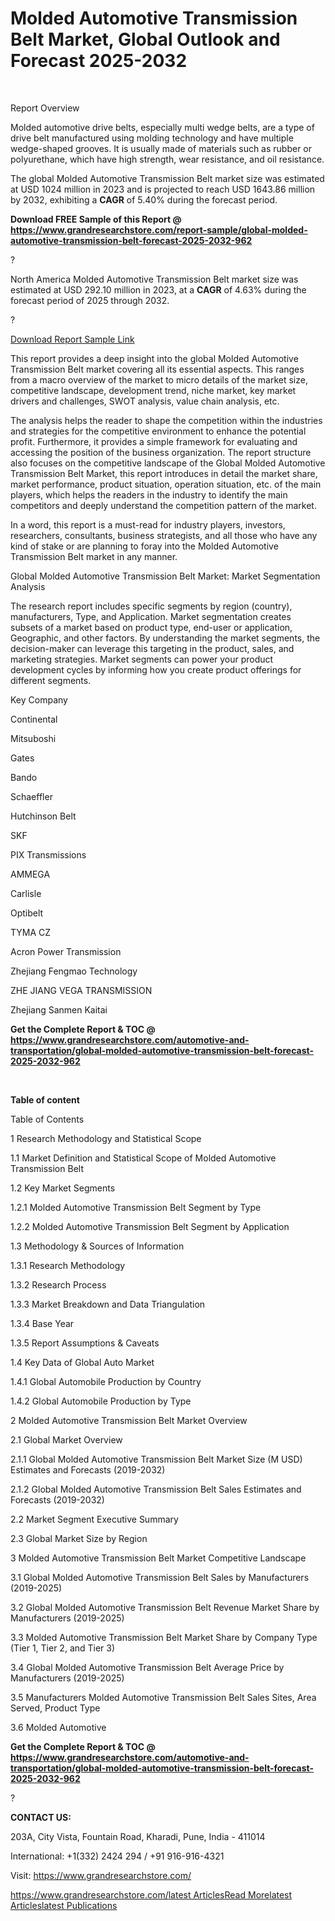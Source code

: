 <h1>Molded Automotive Transmission Belt Market, Global Outlook and Forecast 2025-2032</h1><br/><p>Report Overview</p>
 
 
 
 <p>Molded automotive drive belts, especially multi wedge belts, are a type of drive belt manufactured using molding technology and have multiple wedge-shaped grooves. It is usually made of materials such as rubber or polyurethane, which have high strength, wear resistance, and oil resistance.</p>
 
 
 
 <p>The global Molded Automotive Transmission Belt market size was estimated at USD 1024 million in 2023 and is projected to reach USD 1643.86 million by 2032, exhibiting a <strong>CAGR</strong> of 5.40% during the forecast period.</p>
 
 
 
 <div><b>Download FREE Sample of this Report @ <a href="https://www.grandresearchstore.com/report-sample/global-molded-automotive-transmission-belt-forecast-2025-2032-962">https://www.grandresearchstore.com/report-sample/global-molded-automotive-transmission-belt-forecast-2025-2032-962</a></b></div>
 
 
 
 <p>? </p>
 
 
 
 <p>North America Molded Automotive Transmission Belt market size was estimated at USD 292.10 million in 2023, at a <strong>CAGR</strong> of 4.63% during the forecast period of 2025 through 2032.</p>
 
 
 
 <p>? </p>
 
 
 
 <p><a href="https://www.grandresearchstore.com/mr-admin/report-sample/global-molded-automotive-transmission-belt-forecast-2025-2032-962">Download Report Sample Link</a></p>
 
 
 
 <p>This report provides a deep insight into the global Molded Automotive Transmission Belt market covering all its essential aspects. This ranges from a macro overview of the market to micro details of the market size, competitive landscape, development trend, niche market, key market drivers and challenges, SWOT analysis, value chain analysis, etc.</p>
 
 
 
 <p>The analysis helps the reader to shape the competition within the industries and strategies for the competitive environment to enhance the potential profit. Furthermore, it provides a simple framework for evaluating and accessing the position of the business organization. The report structure also focuses on the competitive landscape of the Global Molded Automotive Transmission Belt Market, this report introduces in detail the market share, market performance, product situation, operation situation, etc. of the main players, which helps the readers in the industry to identify the main competitors and deeply understand the competition pattern of the market.</p>
 
 
 
 <p>In a word, this report is a must-read for industry players, investors, researchers, consultants, business strategists, and all those who have any kind of stake or are planning to foray into the Molded Automotive Transmission Belt market in any manner.</p>
 
 
 
 <p>Global Molded Automotive Transmission Belt Market: Market Segmentation Analysis</p>
 
 
 
 <p>The research report includes specific segments by region (country), manufacturers, Type, and Application. Market segmentation creates subsets of a market based on product type, end-user or application, Geographic, and other factors. By understanding the market segments, the decision-maker can leverage this targeting in the product, sales, and marketing strategies. Market segments can power your product development cycles by informing how you create product offerings for different segments.</p>
 
 
 
 <p>Key Company</p>
 
 
 
 <p>Continental</p>
 
 
 
 <p>Mitsuboshi</p>
 
 
 
 <p>Gates</p>
 
 
 
 <p>Bando</p>
 
 
 
 <p>Schaeffler</p>
 
 
 
 <p>Hutchinson Belt</p>
 
 
 
 <p>SKF</p>
 
 
 
 <p>PIX Transmissions</p>
 
 
 
 <p>AMMEGA</p>
 
 
 
 <p>Carlisle</p>
 
 
 
 <p>Optibelt</p>
 
 
 
 <p>TYMA CZ</p>
 
 
 
 <p>Acron Power Transmission</p>
 
 
 
 <p>Zhejiang Fengmao Technology</p>
 
 
 
 <p>ZHE JIANG VEGA TRANSMISSION</p>
 
 
 
 <p>Zhejiang Sanmen Kaitai</p>
 
 
 
 <div><b>Get the Complete Report & TOC @ <a href="https://www.grandresearchstore.com/automotive-and-transportation/global-molded-automotive-transmission-belt-forecast-2025-2032-962">https://www.grandresearchstore.com/automotive-and-transportation/global-molded-automotive-transmission-belt-forecast-2025-2032-962</a></b></div>
 
 
 
 <p><br />
 
 <b>Table of content</b></p>
 
 
 
 <p>Table of Contents<br />
 
 1 Research Methodology and Statistical Scope<br />
 
 1.1 Market Definition and Statistical Scope of Molded Automotive Transmission Belt<br />
 
 1.2 Key Market Segments<br />
 
 1.2.1 Molded Automotive Transmission Belt Segment by Type<br />
 
 1.2.2 Molded Automotive Transmission Belt Segment by Application<br />
 
 1.3 Methodology & Sources of Information<br />
 
 1.3.1 Research Methodology<br />
 
 1.3.2 Research Process<br />
 
 1.3.3 Market Breakdown and Data Triangulation<br />
 
 1.3.4 Base Year<br />
 
 1.3.5 Report Assumptions & Caveats<br />
 
 1.4 Key Data of Global Auto Market<br />
 
 1.4.1 Global Automobile Production by Country<br />
 
 1.4.2 Global Automobile Production by Type<br />
 
 2 Molded Automotive Transmission Belt Market Overview<br />
 
 2.1 Global Market Overview<br />
 
 2.1.1 Global Molded Automotive Transmission Belt Market Size (M USD) Estimates and Forecasts (2019-2032)<br />
 
 2.1.2 Global Molded Automotive Transmission Belt Sales Estimates and Forecasts (2019-2032)<br />
 
 2.2 Market Segment Executive Summary<br />
 
 2.3 Global Market Size by Region<br />
 
 3 Molded Automotive Transmission Belt Market Competitive Landscape<br />
 
 3.1 Global Molded Automotive Transmission Belt Sales by Manufacturers (2019-2025)<br />
 
 3.2 Global Molded Automotive Transmission Belt Revenue Market Share by Manufacturers (2019-2025)<br />
 
 3.3 Molded Automotive Transmission Belt Market Share by Company Type (Tier 1, Tier 2, and Tier 3)<br />
 
 3.4 Global Molded Automotive Transmission Belt Average Price by Manufacturers (2019-2025)<br />
 
 3.5 Manufacturers Molded Automotive Transmission Belt Sales Sites, Area Served, Product Type<br />
 
 3.6 Molded Automotive</p>
 
 
 
 <div><b>Get the Complete Report & TOC @ <a href="https://www.grandresearchstore.com/automotive-and-transportation/global-molded-automotive-transmission-belt-forecast-2025-2032-962">https://www.grandresearchstore.com/automotive-and-transportation/global-molded-automotive-transmission-belt-forecast-2025-2032-962</a></b></div>
 
 
 
 <p>? </p>
 
 
 
 <p><b>CONTACT US:</b><br />
 
 203A, City Vista, Fountain Road, Kharadi, Pune, India - 411014<br />
 
 International: +1(332) 2424 294 / +91 916-916-4321<br />
 
 Visit: <a href="https://www.grandresearchstore.com/">https://www.grandresearchstore.com/</a><br />
 
 <a href="https://gyeongbokgung.com">https://www.grandresearchstore.com/</a><a href="https://hallyeomaritime.com">latest Articles</a><a href="https://jingwansa.com">Read More</a><a href="https://nguoiviet.jp/">latest Articles</a><a href="https://www.intelmarketresearch.com/">latest Publications</a></p>